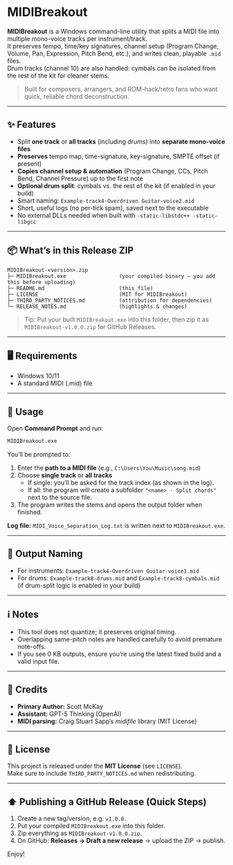 # MIDIBreakout

**MIDIBreakout** is a Windows command-line utility that splits a MIDI file into multiple mono-voice tracks per instrument/track.  
It preserves tempo, time/key signatures, channel setup (Program Change, Volume, Pan, Expression, Pitch Bend, etc.), and writes clean, playable `.mid` files.  
Drum tracks (channel 10) are also handled: cymbals can be isolated from the rest of the kit for cleaner stems.

> Built for composers, arrangers, and ROM-hack/retro fans who want quick, reliable chord deconstruction.

---

## ✨ Features
- Split **one track** or **all tracks** (including drums) into **separate mono-voice files**
- **Preserves** tempo map, time-signature, key-signature, SMPTE offset (if present)
- **Copies channel setup & automation** (Program Change, CCs, Pitch Bend, Channel Pressure) up to the first note
- **Optional drum split**: cymbals vs. the rest of the kit (if enabled in your build)
- Smart naming: `Example-track4-Overdriven Guitar-voice2.mid`
- Short, useful logs (no per-tick spam), saved next to the executable
- No external DLLs needed when built with `-static-libstdc++ -static-libgcc`

---

## 📦 What’s in this Release ZIP
```
MIDIBreakout-<version>.zip
├─ MIDIBreakout.exe                 (your compiled binary – you add this before uploading)
├─ README.md                        (this file)
├─ LICENSE                          (MIT for MIDIBreakout)
├─ THIRD_PARTY_NOTICES.md           (attribution for dependencies)
└─ RELEASE_NOTES.md                 (highlights & changes)
```
> Tip: Put your built `MIDIBreakout.exe` into this folder, then zip it as `MIDIBreakout-v1.0.0.zip` for GitHub Releases.

---

## 🖥 Requirements
- Windows 10/11
- A standard MIDI (.mid) file

---

## 🚀 Usage
Open **Command Prompt** and run:
```bat
MIDIBreakout.exe
```

You’ll be prompted to:
1) Enter the **path to a MIDI file** (e.g., `C:\Users\You\Music\song.mid`)
2) Choose **single track** or **all tracks**  
   - If single: you’ll be asked for the track index (as shown in the log).  
   - If all: the program will create a subfolder `"<name> - Split chords"` next to the source file.
3) The program writes the stems and opens the output folder when finished.

**Log file:** `MIDI_Voice_Separation_Log.txt` is written next to `MIDIBreakout.exe`.

---

## 📁 Output Naming
- For instruments: `Example-track4-Overdriven Guitar-voice1.mid`
- For drums: `Example-track8-drums.mid` and `Example-track8-cymbals.mid` (if drum-split logic is enabled in your build)

---

## ℹ Notes
- This tool does not quantize; it preserves original timing.
- Overlapping same-pitch notes are handled carefully to avoid premature note-offs.
- If you see 0 KB outputs, ensure you’re using the latest fixed build and a valid input file.

---

## 🙌 Credits
- **Primary Author:** Scott McKay  
- **Assistant:** GPT-5 Thinking (OpenAI)
- **MIDI parsing:** Craig Stuart Sapp’s *midifile* library (MIT License)

---

## 📝 License
This project is released under the **MIT License** (see `LICENSE`).  
Make sure to include `THIRD_PARTY_NOTICES.md` when redistributing.

---

## ⬆ Publishing a GitHub Release (Quick Steps)
1. Create a new tag/version, e.g. `v1.0.0`.
2. Put your compiled `MIDIBreakout.exe` into this folder.
3. Zip everything as `MIDIBreakout-v1.0.0.zip`.
4. On GitHub: **Releases → Draft a new release** → upload the ZIP → publish.

Enjoy!
